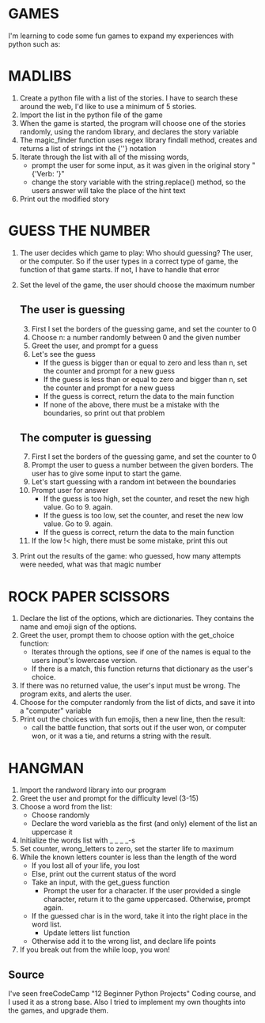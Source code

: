 # GAMES
I'm learning to code some fun games to expand my experiences with python such as:

# MADLIBS

1. Create a python file with a list of the stories. I have to search these around the web, I'd like to use a minimum of 5 stories.
2. Import the list in the python file of the game
3. When the game is started, the program will choose one of the stories randomly, using the random library, and declares the story variable
4. The magic_finder function uses regex library findall method, creates and returns a list of strings int the {''} notation
5. Iterate through the list with all of the missing words, 
    - prompt the user for some input, as it was given in the original story "{'Verb: '}"
    - change the story variable with the string.replace() method, so the users answer will take the place of the hint text
6. Print out the modified story

# GUESS THE NUMBER

1. The user decides which game to play: Who should guessing? The user, or the computer. So if the user types in a correct type of game, the function of that game starts. If not, I have to handle that error
2. Set the level of the game, the user should choose the maximum number

    ## The user is guessing

    3. First I set the borders of the guessing game, and set the counter to 0
    4. Choose n: a number randomly between 0 and the given number
    5. Greet the user, and prompt for a guess 
    6. Let's see the guess
        - If the guess is bigger than or equal to zero and less than n, set the counter and prompt for a new guess
        - If the guess is less than or equal to zero and bigger than n, set the counter and prompt for a new guess
        - If the guess is correct, return the data to the main function
        - If none of the above, there must be a mistake with the boundaries, so print out that problem

    ## The computer is guessing

    7. First I set the borders of the guessing game, and set the counter to 0
    8. Prompt the user to guess a number between the given borders. The user has to give some input to start the game.
    9. Let's start guessing with a random int between the boundaries
    10. Prompt user for answer
        - If the guess is too high, set the counter, and reset the new high value. Go to 9. again.
        - If the guess is too low, set the counter, and reset the new low value. Go to 9. again.
        - If the guess is correct, return the data to the main function
    11. If the low !< high, there must be some mistake, print this out

12. Print out the results of the game: who guessed, how many attempts were needed, what was that magic number

# ROCK PAPER SCISSORS

1. Declare the list of the options, which are dictionaries. They contains the name and emoji sign of the options.
2. Greet the user, prompt them to choose option with the get_choice function:
    - Iterates through the options, see if one of the names is equal to the users input's lowercase version.
    - If there is a match, this function returns that dictionary as the user's choice.
3. If there was no returned value, the user's input must be wrong. The program exits, and alerts the user.
4. Choose for the computer randomly from the list of dicts, and save it into a "computer" variable
5. Print out the choices with fun emojis, then a new line, then the result:
    - call the battle function, that sorts out if the user won, or computer won, or it was a tie, and returns a string with the result.

# HANGMAN

1. Import the randword library into our program
2. Greet the user and prompt for the difficulty level (3-15)
3. Choose a word from the list:
    - Choose randomly
    - Declare the word variebla as the first (and only) element of the list an uppercase it
4. Initialize the words list with  _ _ _ _-s
5. Set counter, wrong_letters to zero, set the starter life to maximum
6. While the known letters counter is less than the length of the word
    - If you lost all of your life, you lost
    - Else, print out the current status of the word
    - Take an input, with the get_guess function
        - Prompt the user for a character. If the user provided a single character, return it to the game uppercased. Otherwise, prompt again.
    - If the guessed char is in the word, take it into the right place in the word list. 
        - Update letters list function
    - Otherwise add it to the wrong list, and declare life points
7. If you break out from the while loop, you won!

## Source
I've seen freeCodeCamp "12 Beginner Python Projects" Coding course, and I used it as a strong base.
Also I tried to implement my own thoughts into the games, and upgrade them.

